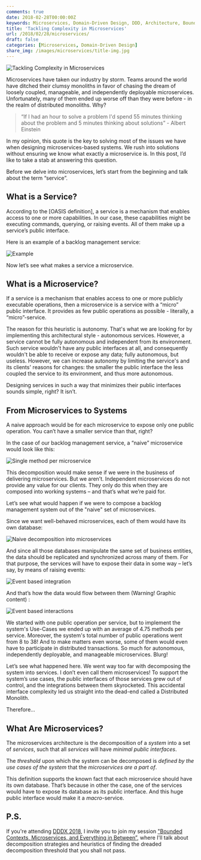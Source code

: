 ```yaml
---
comments: true
date: 2018-02-28T00:00:00Z
keywords: Microservices, Domain-Driven Design, DDD, Architecture, Bounded Contexts, Decomposition, Distributed Systems, Definition
title: 'Tackling Complexity in Microservices'
url: /2018/02/28/microservices/
draft: false
categories: [Microservices, Domain-Driven Design]
share_img: /images/microservices/title-img.jpg
---
```


<img src="/images/microservices/title-img.jpg" alt="Tackling Complexity in Microservices" />

Microservices have taken our industry by storm. Teams around the world have ditched their clumsy monoliths in favor of chasing the dream of loosely coupled, manageable, and independently deployable microservices. Unfortunately, many of them ended up worse off than they were before - in the realm of distributed monoliths. Why?

> “If I had an hour to solve a problem I'd spend 55 minutes thinking about  the problem and 5 minutes thinking about solutions” - Albert Einstein

In my opinion, this quote is the key to solving most of the issues we have when designing microservices-based systems. We rush into solutions without ensuring we know what exactly a microservice is. In this post, I’d like to take a stab at answering this question. 

<!--more-->

Before we delve into microservices, let’s start from the beginning and talk about the term “service”.

## What is a Service?

According to the [OASIS definition], a service is a mechanism that enables access to one or more capabilities. In our case, these capabilities might be executing commands, querying, or raising events. All of them make up a service’s public interface.

Here is an example of a backlog management service:

<img src="/images/microservices/backlog-service.png" alt="Example" />

Now let’s see what makes a service a microservice.

## What is a Microservice?
If a service is a mechanism that enables access to one or more publicly executable operations, then a microservice is a service with a “micro” public interface. It provides as few public operations as possible - literally, a “micro”-service.

The reason for this heuristic is autonomy. That's what we are looking for by implementing this architectural style - autonomous services. However, a service cannot be fully autonomous and independent from its environment. Such service wouldn't have any public interfaces at all, and consequently wouldn't be able to receive or expose any data; fully autonomous, but useless. However, we can increase autonomy by limiting the service's and its clients' reasons for changes: the smaller the public interface the less coupled the service to its environment, and thus more autonomous.

Designing services in such a way that minimizes their public interfaces sounds simple, right? It isn’t.

## From Microservices to Systems
A naive approach would be for each microservice to expose only one public operation. You can’t have a smaller service than that, right?

In the case of our backlog management service, a “naive” microservice would look like this:

<img src="/images/microservices/single-method.png" alt="Single method per microservice" />

This decomposition would make sense if we were in the business of delivering microservices. But we aren’t. Independent microservices do not provide any value for our clients. They only do this when they are composed into working systems – and that’s what we’re paid for. 

Let’s see what would happen if we were to compose a backlog management system out of the "naive" set of microservices.

Since we want well-behaved microservices, each of them would have its own database:

<img src="/images/microservices/naive.png" alt="Naive decomposition into microservices" />

And since all those databases manipulate the same set of business entities, the data should be replicated and synchronized across many of them. For that purpose, the services will have to expose their data in some way – let’s say, by means of raising events:

<img src="/images/microservices/events.png" alt="Event based integration" />

And that’s how the data would flow between them (Warning! Graphic content) :

<img src="/images/microservices/interactions.png" alt="Event based interactions" />

We started with one public operation per service, but to implement the system's Use-Cases we ended up with an average of 4.75 methods per service. Moreover, the system's total number of public operations went from 8 to 38! And to make matters even worse, some of them would even have to participate in distributed transactions. So much for autonomous, independently deployable, and manageable microservices. Blurg!

Let’s see what happened here. We went way too far with decomposing the system into services. I don’t even call them microservices! To support the system’s use cases, the public interfaces of those services grew out of control, and the integrations between them skyrocketed. This accidental interface complexity led us straight into the dead-end called a Distributed Monolith.

Therefore...

## What Are Microservices?
The microservices architecture is the decomposition of a *system* into a set of *services*, such that all *services* will have *minimal public interfaces*.

The *threshold* upon which the system can be decomposed is *defined by the use cases of the system* that the *microservices are a part of*.

This definition supports the known fact that each microservice should have its own database. That’s because in other the case, one of the services would have to expose its database as its public interface. And this huge public interface would make it a *macro*-service.

## P.S.
If you're attending [DDDX 2018](https://skillsmatter.com/conferences/9396-ddd-exchange-2018), I invite you to join my session ["Bounded Contexts, Microservices, and Everything in Between”](https://skillsmatter.com/conferences/9396-ddd-exchange-2018#program), where I'll talk about decomposition strategies and heuristics of finding the dreaded decomposition threshold that you shall not pass.
